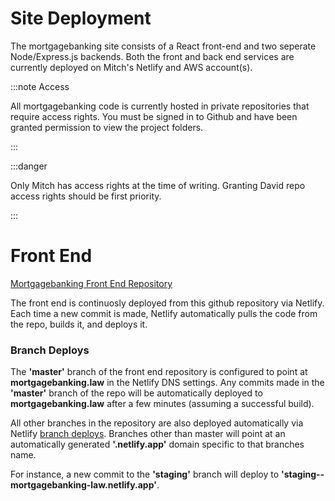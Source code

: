 # Site Deployment

The mortgagebanking site consists of a React front-end and two seperate Node/Express.js backends. Both the front
and back end services are currently deployed on Mitch's Netlify and AWS account(s).

:::note Access

All mortgagebanking code is currently hosted in private repositories that require access rights. You must be signed in to Github and have been granted permission to view the project folders.

:::

:::danger

Only Mitch has access rights at the time of writing. Granting David repo access rights should be first priority.

:::

# Front End

[Mortgagebanking Front End Repository](https://github.com/mitchHartigan/mortgagebanking)

The front end is continuosly deployed from this github repository via Netlify. Each time a new commit is made, Netlify automatically pulls the code from the repo, builds it, and deploys it.

### Branch Deploys

The **'master'** branch of the front end repository is configured to point at **mortgagebanking.law** in the Netlify DNS settings. Any commits made in the **'master'** branch of the repo will be automatically deployed to **mortgagebanking.law** after a few minutes (assuming a successful build).

All other branches in the repository are also deployed automatically via Netlify [branch deploys](https://www.netlify.com/blog/2021/12/05/unlimited-environments-thanks-to-branch-deploys/). Branches other than master will point at an automatically generated **'.netlify.app'** domain specific to that branches name.

For instance, a new commit to the **'staging'** branch will deploy to **'staging--mortgagebanking-law.netlify.app'**.
